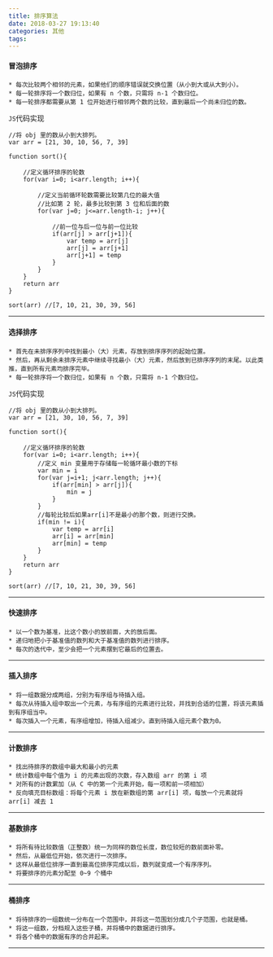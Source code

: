 ```yaml
---
title: 排序算法
date: 2018-03-27 19:13:40
categories: 其他
tags:
---
```


#### 冒泡排序
	
	* 每次比较两个相邻的元素，如果他们的顺序错误就交换位置（从小到大或从大到小）。
	* 每一轮排序将一个数归位，如果有 n 个数，只需将 n-1 个数归位。
	* 每一轮排序都需要从第 1 位开始进行相邻两个数的比较，直到最后一个尚未归位的数。

`JS`代码实现

	//将 obj 里的数从小到大排列。
	var arr = [21, 30, 10, 56, 7, 39]
	
	function sort(){
	
		//定义循环排序的轮数
		for(var i=0; i<arr.length; i++){
		
			//定义当前循环轮数需要比较第几位的最大值
			//比如第 2 轮，最多比较到第 3 位和后面的数
			for(var j=0; j<=arr.length-i; j++){
			
				//前一位与后一位与前一位比较
				if(arr[j] > arr[j+1]){
					var temp = arr[j]
					arr[j] = arr[j+1]
					arr[j+1] = temp
				}
			}
		}
		return arr
	}
	
	sort(arr) //[7, 10, 21, 30, 39, 56]


---

#### 选择排序

	* 首先在未排序序列中找到最小（大）元素，存放到排序序列的起始位置。
	* 然后，再从剩余未排序元素中继续寻找最小（大）元素，然后放到已排序序列的末尾。以此类推，直到所有元素均排序完毕。
	* 每一轮排序将一个数归位，如果有 n 个数，只需将 n-1 个数归位。

`JS`代码实现

	//将 obj 里的数从小到大排列。
	var arr = [21, 30, 10, 56, 7, 39]
	
	function sort(){
	
		//定义循环排序的轮数
		for(var i=0; i<arr.length; i++){
			//定义 min 变量用于存储每一轮循环最小数的下标
			var min = i 
			for(var j=i+1; j<arr.length; j++){
				if(arr[min] > arr[j]){
					min = j
				}
			}
			//每轮比较后如果arr[i]不是最小的那个数，则进行交换。
			if(min != i){
				var temp = arr[i]
				arr[i] = arr[min]
				arr[min] = temp
			}
		}
		return arr
	}
	
	sort(arr) //[7, 10, 21, 30, 39, 56]


---

#### 快速排序

	* 以一个数为基准，比这个数小的放前面，大的放后面。
	* 递归地把小于基准值的数列和大于基准值的数列进行排序。
	* 每次的迭代中，至少会把一个元素摆到它最后的位置去。

---

#### 插入排序

	* 将一组数据分成两组，分别为有序组与待插入组。
	* 每次从待插入组中取出一个元素，与有序组的元素进行比较，并找到合适的位置，将该元素插到有序组当中。
	* 每次插入一个元素，有序组增加，待插入组减少。直到待插入组元素个数为0。

---

#### 计数排序

	* 找出待排序的数组中最大和最小的元素
	* 统计数组中每个值为 i 的元素出现的次数，存入数组 arr 的第 i 项
	* 对所有的计数累加（从 C 中的第一个元素开始，每一项和前一项相加）
	* 反向填充目标数组：将每个元素 i 放在新数组的第 arr[i] 项，每放一个元素就将 arr[i] 减去 1 

---

#### 基数排序

	* 将所有待比较数值（正整数）统一为同样的数位长度，数位较短的数前面补零。
	* 然后，从最低位开始，依次进行一次排序。
	* 这样从最低位排序一直到最高位排序完成以后，数列就变成一个有序序列。
	* 将要排序的元素分配至 0~9 个桶中

---

#### 桶排序

	* 将待排序的一组数统一分布在一个范围中，并将这一范围划分成几个子范围，也就是桶。
	* 将这一组数，分档规入这些子桶，并将桶中的数据进行排序。
	* 将各个桶中的数据有序的合并起来。

---
